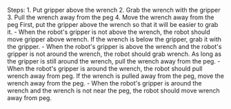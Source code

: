 

Steps:  1. Put gripper above the wrench  2. Grab the wrench with the gripper  3. Pull the wrench away from the peg  4. Move the wrench away from the peg
    First, put the gripper above the wrench so that it will be easier to grab it.
    - When the robot's gripper is not above the wrench, the robot should move gripper above wrench.
    If the wrench is below the gripper, grab it with the gripper.
    - When the robot's gripper is above the wrench and the robot's gripper is not around the wrench, the robot should grab wrench.
    As long as the gripper is still around the wrench, pull the wrench away from the peg.
    - When the robot's gripper is around the wrench, the robot should pull wrench away from peg.
    If the wrench is pulled away from the peg, move the wrench away from the peg.
    - When the robot's gripper is around the wrench and the wrench is not near the peg, the robot should move wrench away from peg.